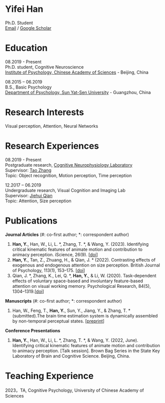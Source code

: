 # Yifei Han
Ph.D. Student<br>
[Email](hanyf@psych.ac.cn) / [Google Scholar](https://scholar.google.com/citations?user=UOXgriEAAAAJ&hl=zh-CN)<br>

# Education
08.2019 - Present<br>
Ph.D. student, Cognitive Neuroscience<br>
[Institute of Psychology, Chinese Academy of Sciences](http://psych.cas.cn/) - Beijing, China<br>

08.2015 – 06.2019<br>
B.S., Basic Psychology<br>
[Department of Psychology, Sun Yat-Sen University](https://psy.sysu.edu.cn/) - Guangzhou, China 

# Research Interests
Visual perception, Attention, Neural Networks

# Research Experiences
08.2019 - Present<br>
Postgraduate research, [Cognitive Neurophysiology Laboratory](http://neuron.psych.ac.cn/)<br>
Supervisor: [Tao Zhang](http://psych.cas.cn/sourcedb/cn/expert/201003/t20100324_6369818.html)<br>
Topic: Object recognition, Motion perception, Time perception <br>

12.2017 – 06.2019<br>
Undergraduate research, Visual Cognition and Imaging Lab<br>
Supervisor: [Jiehui Qian](https://psy.sysu.edu.cn/teacher/309)<br>
Topic: Attention, Size perception <br>

# Publications
__Journal Articles__ (#: co-first author; *: correspondent author)
1. **Han, Y.**, Han, W., Li, L. *, Zhang, T. *, & Wang, Y. (2023). Identifying critical kinematic features of animate motion and contribution to animacy perception. iScience, 26(9). [[doi](https://doi.org/10.1016/j.isci.2023.107658)]<br>
2. **Han, Y.**, Tan, Z., Zhuang, H., & Qian, J. * (2022). Contrasting effects of exogenous and endogenous attention on size perception. British Journal of Psychology, 113(1), 153–175. [[doi](https://doi.org/10.1111/bjop.12529)]<br>
3. Qian, J. *, Zhang, K., Lei, Q. *, **Han, Y.**, & Li, W. (2020). Task-dependent effects of voluntary space-based and involuntary feature-based attention on visual working memory. Psychological Research, 84(5), 1304–1319.[[doi]( https://doi.org/10.1007/s00426-019-01161-x)]

__Manuscripts__ (#: co-first author; *: correspondent author)
1. Han, W., Feng, T., **Han, Y.**, Sun, Y., Jiang, Y., & Zhang, T. * (submitted).The brain time estimation system is dynamically assembled by non-temporal perceptual states. [[preprint](https://www.biorxiv.org/content/10.1101/2023.09.20.556438v1)]

__Conference Presentations__ 
1. **Han, Y.**, Han, W., Li, L. *, Zhang, T. *, & Wang, Y. (2022, June). Identifying critical kinematic features of animate motion and contribution to animacy perception. [Talk session]. Brown Bag Series in the State Key Laboratory of Brain and Cognitive Science. Beijing, China.

# Teaching Experience
2023，TA, Cognitive Psychology, University of Chinese Academy of Sciences


